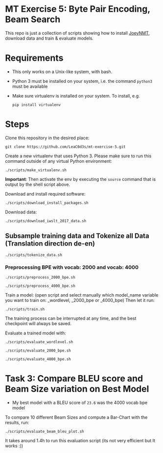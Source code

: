 # MT Exercise 5: Byte Pair Encoding, Beam Search

This repo is just a collection of scripts showing how to install [JoeyNMT](https://github.com/joeynmt/joeynmt), download
data and train & evaluate models.

# Requirements

- This only works on a Unix-like system, with bash.
- Python 3 must be installed on your system, i.e. the command `python3` must be available
- Make sure virtualenv is installed on your system. To install, e.g.

    `pip install virtualenv`

# Steps

Clone this repository in the desired place:

    git clone https://github.com/LeaC0d3s/mt-exercise-5.git

Create a new virtualenv that uses Python 3. Please make sure to run this command outside of any virtual Python environment:

    ./scripts/make_virtualenv.sh

**Important**: Then activate the env by executing the `source` command that is output by the shell script above.

Download and install required software:

    ./scripts/download_install_packages.sh

Download data:

    ./scripts/download_iwslt_2017_data.sh

## Subsample training data and Tokenize all Data (Translation direction de-en)

    ./scripts/tokenize_data.sh
    
### Preprocessing BPE with vocab: 2000 and vocab: 4000

    ./scripts/preprocess_2000_bpe.sh
    
    ./scripts/preprocess_4000_bpe.sh

Train a model: (open script and select manually which model_name variable you want to train on: _wordlevel, _2000_bpe or _4000_bpe) Then let it run:

    ./scripts/train.sh

The training process can be interrupted at any time, and the best checkpoint will always be saved.

Evaluate a trained model with:

    ./scripts/evaluate_wordlevel.sh
    
    ./scripts/evaluate_2000_bpe.sh
    
    ./scripts/evaluate_4000_bpe.sh
    

# Task 3: Compare BLEU score and Beam Size variation on Best Model
- My best model with a BLEU score of `23.6` was the 4000 vocab bpe model

To compare 10 different Beam Sizes and compute a Bar-Chart with the results, run:

    ./scripts/evaluate_beam_bleu_plot.sh
    
It takes around 1.4h to run this evaluation script (its not very efficient but It works :))
